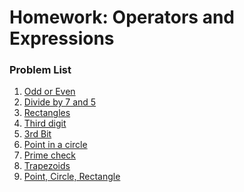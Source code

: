 Homework: Operators and Expressions
===================================

### Problem List

1. [Odd or Even](./Problem01)
1. [Divide by 7 and 5](./Problem02)
1. [Rectangles](./Problem03)
1. [Third digit](./Problem04)
1. [3rd Bit](./Problem05)
1. [Point in a circle](./Problem06)
1. [Prime check](./Problem07)
1. [Trapezoids](./Problem08)
1. [Point, Circle, Rectangle](./Problem09)